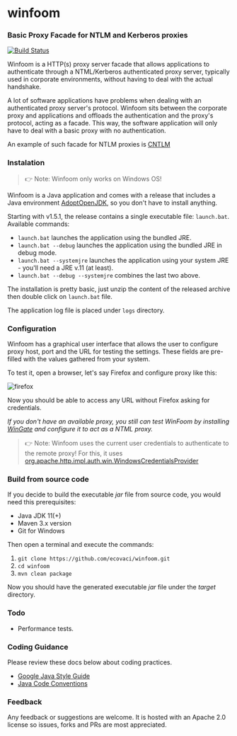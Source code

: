 # winfoom
### Basic Proxy Facade for NTLM and Kerberos proxies

[![Build Status](https://travis-ci.com/ecovaci/winfoom.svg?branch=master)](https://travis-ci.com/github/ecovaci/winfoom)

Winfoom is a HTTP(s) proxy server facade that allows applications to authenticate through a NTML/Kerberos authenticated proxy server, typically used in corporate environments, 
without having to deal with the actual handshake.

A lot of software applications have problems when dealing with an authenticated proxy server's protocol. Winfoom sits between the corporate proxy and applications and offloads the authentication and the proxy's protocol, acting as a facade. This way, the software application will only have to deal with a basic proxy with no authentication.

An example of such facade for NTLM proxies is [CNTLM](http://cntlm.sourceforge.net/)

### Instalation

> 👉 Note: Winfoom only works on Windows OS!

Winfoom is a Java application and comes with a release that includes a Java environment [AdoptOpenJDK](https://github.com/AdoptOpenJDK/openjdk11-binaries/releases/download/jdk-11.0.5%2B10/OpenJDK11U-jdk_x64_windows_hotspot_11.0.5_10.msi),
so you don't have to install anything. 

Starting with v1.5.1, the release contains a single executable file: `launch.bat`. 
Available commands:
 
* `launch.bat` launches the application using the bundled JRE.
* `launch.bat --debug` launches the application using the bundled JRE in debug mode.
* `launch.bat --systemjre` launches the application using your system JRE - you'll need a JRE v.11 (at least).
* `launch.bat --debug --systemjre` combines the last two above.

The installation is pretty basic, just unzip the content of the released archive then double click on `launch.bat` file.

The application log file is placed under `logs` directory.

### Configuration

Winfoom has a graphical user interface that allows the user to configure proxy host, port and the URL for testing the settings.
These fields are pre-filled with the values gathered from your system.

To test it, open a browser, let's say Firefox and configure proxy like this:

![firefox](https://github.com/ecovaci/winfoom/blob/master/assets/img/firefox.png)

Now you should be able to access any URL without Firefox asking for credentials.

_If you don't have an available proxy, you still can test WinFoom by installing [WinGate](https://www.wingate.com/) and configure it to act 
as a NTML proxy._

> 👉 Note: Winfoom uses the current user credentials to authenticate to the remote proxy! For this, it uses [org.apache.http.impl.auth.win.WindowsCredentialsProvider]( https://hc.apache.org/httpcomponents-client-ga/httpclient-win/apidocs/org/apache/http/impl/auth/win/WindowsCredentialsProvider.html)

### Build from source code

If you decide to build the executable *jar* file from source code, you would need this prerequisites:

* Java JDK 11(+)
* Maven 3.x version
* Git for Windows

Then open a terminal and execute the commands:

1) `git clone https://github.com/ecovaci/winfoom.git`
2) `cd winfoom`
3) `mvn clean package`

Now you should have the generated executable *jar* file under the *target* directory.

### Todo

   - Performance tests.
   
### Coding Guidance

Please review these docs below about coding practices.

* [Google Java Style Guide](https://google.github.io/styleguide/javaguide.html)
* [Java Code Conventions](https://www.oracle.com/technetwork/java/codeconventions-150003.pdf)   

### Feedback

Any feedback or suggestions are welcome. 
It is hosted with an Apache 2.0 license so issues, forks and PRs are most appreciated.



